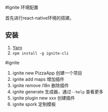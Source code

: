 #Ignite 环境配置

首先进行react-native环境的搭建。
## 安装

1. [Yarn](https://yarnpkg.com/latest.msi) 
2. `npm install -g ignite-cli`


#ignite

1. ignite new PizzaApp 创建一个项目
2. ignite add maps 增加插件
3. ignite remove i18n 删除插件
4. ignite generate 生成器，通过`--help` 查看更多
5. ignite plugin new xxx 创建插件
6. ignite spork 定制模板

